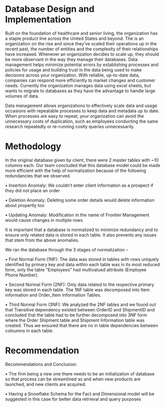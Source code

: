 # Database Design and Implementation

Built on the foundation of healthcare and senior living, the organization has a staple product line across the United States and beyond. The is an organization on the rise and since they’ve scaled their operations up in the recent past, the number of entities and the complexity of their relationships have increased. Whenever an organization decides to scale up, they should be more observant in the way they manage their databases. 
Data management helps minimize potential errors by establishing processes and policies for usage and building trust in the data being used to make decisions across your organization. With reliable, up-to-date data, companies can respond more efficiently to market changes and customer needs. Currently the organization manages data using excel sheets, but wants to migrate to databases as they have the advantage to handle large volumes of data. 

Data management allows organizations to effectively scale data and usage occasions with repeatable processes to keep data and metadata up to date. When processes are easy to repeat, your organization can avoid the unnecessary costs of duplication, such as employees conducting the same research repeatedly or re-running costly queries unnecessarily.

# Methodology

In the original database given by client, there were 2 master tables with ~10 columns each. Our team concluded that this database model could be made more efficient with the help of normalization because of the following redundancies that we observed.

•	Insertion Anomaly: We couldn’t enter client information as a prospect if they did not place an order

•	Deletion Anomaly: Deleting some order details would delete information about propertly too

•	Updating Anomaly: Modification in the name of Frontier Management would cause changes in multiple rows

It is important that a database is normalized to minimize redundancy and to ensure only related data is stored in each table. It also prevents any issues that stem from the above anomalies.

We ran the database through the 3 stages of normalization – 

•	First Normal Form (1NF): The data was stored in tables with rows uniquely identified by primary key and data within each table was in its most reduced form, only the table “Employees” had multivalued attribute (Employee Phone Number).

•	Second Normal Form (2NF): Only data related to the respective primary key was stored in each table. The 1NF table was decomposed into Item information and Order_Item Information Tables.

•	Third Normal Form (3NF):  We analyzed the 2NF tables and we found out that Transitive dependency existed between OrderID and ShipmentID and concluded that the table had to be further decomposed into 3NF form where the Order Shipment table and Shipment Information table was created. Thus we ensured that there are no in table dependencies between coloumns in each table.

# Recommendation

Recommendations and Conclusion:

•	The firm being a new one there needs to be an initialization of database so that process can be streamlined as and when new products are launched, and new clients are acquired.

•	Having a Snowflake Schema for the Fact and Dimensional model will be suggested in this case for better data retrieval and query purposes

